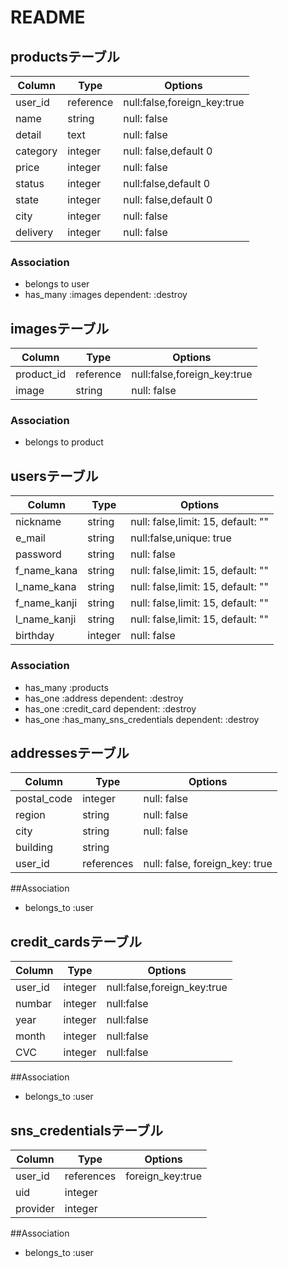 
# README

## productsテーブル
|Column|Type|Options|
|---|---|---|
|user_id|reference|null:false,foreign_key:true|
|name|string|null: false|
|detail|text|null: false|
|category|integer|null: false,default 0|
|price|integer|null: false|
|status|integer|null:false,default 0|
|state|integer|null: false,default 0|
|city|integer|null: false|
|delivery|integer|null: false|


### Association
- belongs to user
- has_many :images dependent: :destroy


## imagesテーブル
|Column|Type|Options|
|---|---|---|
|product_id|reference|null:false,foreign_key:true|
|image|string|null: false|

### Association
- belongs to product 



## usersテーブル
|Column|Type|Options|
|---|---|---|
|nickname|string|null: false,limit: 15, default: ""|
|e_mail|string|null:false,unique: true|
|password|string|null: false|
|f_name_kana|string|null: false,limit: 15, default: ""|
|l_name_kana|string|null: false,limit: 15, default: ""|
|f_name_kanji|string|null: false,limit: 15, default: ""|
|l_name_kanji|string|null: false,limit: 15, default: ""|
|birthday|integer|null: false|




### Association
- has_many :products 
- has_one :address dependent: :destroy
- has_one :credit_card dependent: :destroy
- has_one :has_many_sns_credentials dependent: :destroy

## addressesテーブル
|Column|Type|Options|
|---|---|---|
|postal_code|integer|null: false|
|region|string|null: false|
|city|string|null: false|
|building|string|
|user_id|references|null: false, foreign_key: true|

##Association
- belongs_to :user​​


## credit_cardsテーブル
|Column|Type|Options|
|---|---|---|
|user_id|integer|null:false,foreign_key:true|
|numbar|integer|null:false|
|year|integer|null:false|
|month|integer|null:false|
|CVC|integer|null:false|

##Association
- belongs_to :user​​


## sns_credentialsテーブル
|Column|Type|Options|
|---|---|---|
|user_id|references|foreign_key:true|
|uid|integer|
|provider|integer|

##Association
- belongs_to :user​​